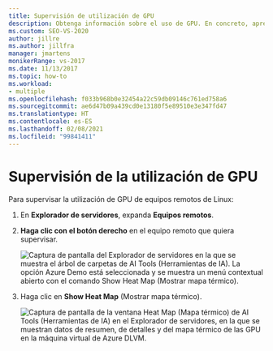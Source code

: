 ```yaml
---
title: Supervisión de utilización de GPU
description: Obtenga información sobre el uso de GPU. En concreto, aprenda a supervisar el uso de GPU de máquinas Linux remotas.
ms.custom: SEO-VS-2020
author: jillre
ms.author: jillfra
manager: jmartens
monikerRange: vs-2017
ms.date: 11/13/2017
ms.topic: how-to
ms.workload:
- multiple
ms.openlocfilehash: f033b968b0e32454a22c59db09146c761ed758a6
ms.sourcegitcommit: ae6d47b09a439cd0e13180f5e89510e3e347fd47
ms.translationtype: HT
ms.contentlocale: es-ES
ms.lasthandoff: 02/08/2021
ms.locfileid: "99841411"
---
```

# <a name="monitoring-gpu-utilization"></a>Supervisión de la utilización de GPU

Para supervisar la utilización de GPU de equipos remotos de Linux:

1. En **Explorador de servidores**, expanda **Equipos remotos**.
2. **Haga clic con el botón derecho** en el equipo remoto que quiera supervisar.

    ![Captura de pantalla del Explorador de servidores en la que se muestra el árbol de carpetas de AI Tools (Herramientas de IA). La opción Azure Demo está seleccionada y se muestra un menú contextual abierto con el comando Show Heat Map (Mostrar mapa térmico).](media/monitor-gpu/gpu-heatmap-0.png)

3. Haga clic en **Show Heat Map** (Mostrar mapa térmico).

    ![Captura de pantalla de la ventana Heat Map (Mapa térmico) de AI Tools (Herramientas de IA) en el Explorador de servidores, en la que se muestran datos de resumen, de detalles y del mapa térmico de las GPU en la máquina virtual de Azure DLVM.](media/monitor-gpu/heatmap.png)
